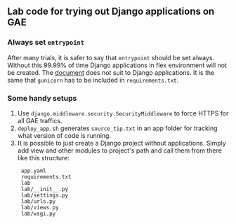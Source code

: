 ## Lab code for trying out Django applications on GAE

### Always set `entrypoint`
After many trials, it is safer to say that `entrypoint` should be set always. Without this
99.99% of time Django applications in flex environment will not be created. The [document](https://cloud.google.com/appengine/docs/standard/python3/runtime)
does not suit to Django applications. It is the same that `gunicorn` has to be included in `requirements.txt`.

### Some handy setups
1. Use `django.middleware.security.SecurityMiddleware` to force HTTPS for all GAE traffics.
1. `deploy_app.sh` generates `source_tip.txt` in an app folder for tracking
   what version of code is running.
1. It is possible to just create a Django project without applications. Simply add view and other modules
   to project's path and call them from there like this structure:
   ```shell
    app.yaml
    requirements.txt
    lab
    lab/__init__.py
    lab/settings.py
    lab/urls.py
    lab/views.py
    lab/wsgi.py
   ```